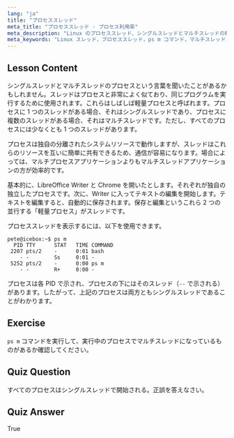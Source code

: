 ```yaml
---
lang: "ja"
title: "プロセススレッド"
meta_title: "プロセススレッド - プロセス利用率"
meta_description: "Linux のプロセススレッド、シングルスレッドとマルチスレッドの概念、そして'ps m'コマンドを使ってそれらを表示する方法について学びます。軽量プロセスを効率的に理解しましょう！"
meta_keywords: "Linux スレッド，プロセススレッド，ps m コマンド，マルチスレッド，シングルスレッド，Linux プロセス，初心者 Linux, Linux チュートリアル"
---
```


## Lesson Content

シングルスレッドとマルチスレッドのプロセスという言葉を聞いたことがあるかもしれません。スレッドはプロセスと非常によく似ており、同じプログラムを実行するために使用されます。これらはしばしば軽量プロセスと呼ばれます。プロセスに 1 つのスレッドがある場合、それはシングルスレッドであり、プロセスに複数のスレッドがある場合、それはマルチスレッドです。ただし、すべてのプロセスには少なくとも 1 つのスレッドがあります。

プロセスは独自の分離されたシステムリソースで動作しますが、スレッドはこれらのリソースを互いに簡単に共有できるため、通信が容易になります。場合によっては、マルチプロセスアプリケーションよりもマルチスレッドアプリケーションの方が効率的です。

基本的に、LibreOffice Writer と Chrome を開いたとします。それぞれが独自の独立したプロセスです。次に、Writer に入ってテキストの編集を開始します。テキストを編集すると、自動的に保存されます。保存と編集というこれら 2 つの並行する「軽量プロセス」がスレッドです。

プロセススレッドを表示するには、以下を使用できます。

```plaintext
pete@icebox:~$ ps m
  PID TTY      STAT   TIME COMMAND
 2207 pts/2    -      0:01 bash
    - -        Ss     0:01 -
 5252 pts/2    -      0:00 ps m
    - -        R+     0:00 -
```

プロセスは各 PID で示され、プロセスの下にはそのスレッド（`--` で示される）があります。したがって、上記のプロセスは両方ともシングルスレッドであることがわかります。

## Exercise

`ps m` コマンドを実行して、実行中のプロセスでマルチスレッドになっているものがあるか確認してください。

## Quiz Question

すべてのプロセスはシングルスレッドで開始される。正誤を答えなさい。

## Quiz Answer

True

